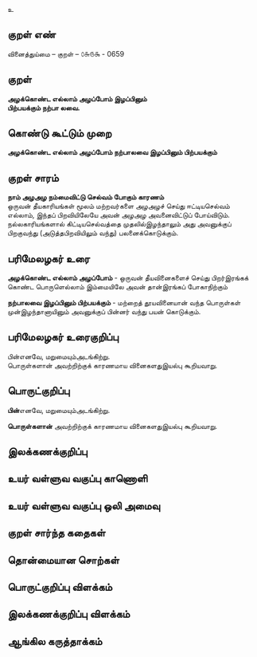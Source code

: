 உ

## குறள் எண் 

வினைத்துய்மை – குறள் – ௦௬௫௯ - 0659  

## குறள் 

**அழக்கொண்ட எல்லாம் அழப்போம் இழப்பினும்  
பிற்பயக்கும் நற்பா லவை.**  

## கொண்டு கூட்டும் முறை

**அழக்கொண்ட எல்லாம் அழப்போம் நற்பாலவை இழப்பினும் பிற்பயக்கும்**

## குறள் சாரம் 

**நாம் அழஅழ நம்மைவிட்டு செல்வம் போகும் காரணம்**  
ஒருவன் தீயகாரியங்கள் மூலம் மற்றவர்களை அழஅழச் செய்து ஈட்டியசெல்வம் எல்லாம், இந்தப் பிறவியிலேயே அவன் அழஅழ அவனைவிட்டுப் போய்விடும்.  
நல்லகாரியங்களால் கிட்டியசெல்வத்தை முதலில்இழந்தாலும் அது அவனுக்குப் பிறகுவந்து (அடுத்தபிறவியிலும் வந்து) பலனைக்கொடுக்கும்.  

## பரிமேலழகர் உரை

**அழக்கொண்ட எல்லாம் அழப்போம்** - ஒருவன் தீயவினைகளைச் செய்து பிறர்இரங்கக் கொண்ட பொருளெல்லாம் இம்மையிலே அவன் தான்இரங்கப் போகாநிற்கும்  

**நற்பாலவை இழப்பினும் பிற்பயக்கும்** - மற்றைத் தூயவினையான் வந்த பொருள்கள் முன்இழந்தானாயினும் அவனுக்குப் பின்னர் வந்து பயன் கொடுக்கும். 

## பரிமேலழகர் உரைகுறிப்பு   

பின்எனவே, மறுமையும்அடங்கிற்று.  
பொருள்களான் அவற்றிற்குக் காரணமாய வினைகளதுஇயல்பு கூறியவாறு.    

## பொருட்குறிப்பு 

**பின்**எனவே, மறுமையும்அடங்கிற்று.  

**பொருள்களான்** அவற்றிற்குக் காரணமாய வினைகளதுஇயல்பு கூறியவாறு.     

## இலக்கணக்குறிப்பு  


## உயர் வள்ளுவ வகுப்பு காணொளி


## உயர் வள்ளுவ வகுப்பு ஒலி அமைவு 

 
## குறள் சார்ந்த கதைகள் 


## தொன்மையான சொற்கள்


## பொருட்குறிப்பு விளக்கம்


## இலக்கணக்குறிப்பு விளக்கம்


## ஆங்கில கருத்தாக்கம் 


